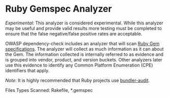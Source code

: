 Ruby Gemspec Analyzer
=====================

*Experimental*: This analyzer is considered experimental. While this analyzer may 
be useful and provide valid results more testing must be completed to ensure that
the false negative/false positive rates are acceptable. 

OWASP dependency-check includes an analyzer that will scan [Ruby Gem](https://rubygems.org/)
[specifications](http://guides.rubygems.org/specification-reference/). The
analyzer will collect as much information as it can about the Gem. The
information collected is internally referred to as evidence and is grouped
into vendor, product, and version buckets. Other analyzers later use this
evidence to identify any Common Platform Enumeration (CPE) identifiers that
apply.

*Note*: It is highly recommended that Ruby projects use
[bundler-audit](https://github.com/rubysec/bundler-audit#readme).

Files Types Scanned: Rakefile, \*.gemspec